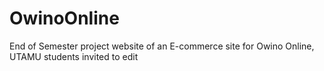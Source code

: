 # OwinoOnline
End of Semester project website of an E-commerce site for Owino Online, UTAMU students invited to edit

